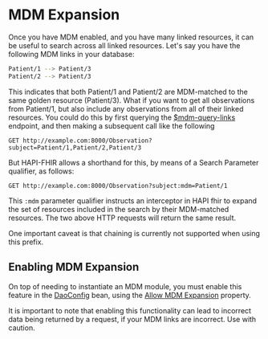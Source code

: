 # MDM Expansion

Once you have MDM enabled, and you have many linked resources, it can be useful to search across all linked resources. Let's say you have the following MDM links in your database:
```bash
Patient/1 --> Patient/3
Patient/2 --> Patient/3
```
This indicates that both Patient/1 and Patient/2 are MDM-matched to the same golden resource (Patient/3).
What if you want to get all observations from Patient/1, but also include any observations from all of their linked resources. You could do this by first querying the [$mdm-query-links](/docs/server_jpa_mdm/mdm_operations.html) endpoint, and then making a subsequent call like the following
```http request
GET http://example.com:8000/Observation?subject=Patient/1,Patient/2,Patient/3
```

But HAPI-FHIR allows a shorthand for this, by means of a Search Parameter qualifier, as follows: 
```http request
GET http://example.com:8000/Observation?subject:mdm=Patient/1
```

This `:mdm` parameter qualifier instructs an interceptor in HAPI fhir to expand the set of resources included in the search by their MDM-matched resources. The two above HTTP requests will return the same result. 


<div class="helpWarningCalloutBox">
One important caveat is that chaining is currently not supported when using this prefix.
</div>

## Enabling MDM Expansion

On top of needing to instantiate an MDM module, you must enable this feature in the [DaoConfig](/hapi-fhir/apidocs/hapi-fhir-jpaserver-api/ca/uhn/fhir/jpa/api/config/DaoConfig.html) bean, using the [Allow MDM Expansion](/hapi-fhir/apidocs/hapi-fhir-jpaserver-api/ca/uhn/fhir/jpa/api/config/DaoConfig.html#setAllowMdmExpansion(boolean)) property.

<div class="helpWarningCalloutBox">
It is important to note that enabling this functionality can lead to incorrect data being returned by a request, if your MDM links are incorrect. Use with caution.
</div>

